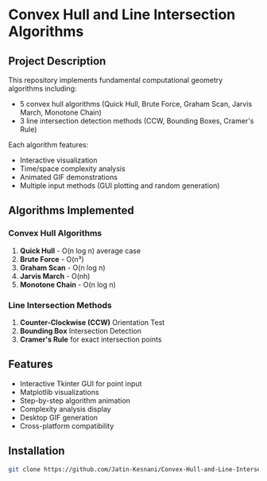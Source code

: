 # Convex Hull and Line Intersection Algorithms

## Project Description
This repository implements fundamental computational geometry algorithms including:
- 5 convex hull algorithms (Quick Hull, Brute Force, Graham Scan, Jarvis March, Monotone Chain)
- 3 line intersection detection methods (CCW, Bounding Boxes, Cramer's Rule)

Each algorithm features:
- Interactive visualization
- Time/space complexity analysis
- Animated GIF demonstrations
- Multiple input methods (GUI plotting and random generation)

## Algorithms Implemented

### Convex Hull Algorithms
1. **Quick Hull** - O(n log n) average case
2. **Brute Force** - O(n³) 
3. **Graham Scan** - O(n log n)
4. **Jarvis March** - O(nh) 
5. **Monotone Chain** - O(n log n)

### Line Intersection Methods
1. **Counter-Clockwise (CCW)** Orientation Test
2. **Bounding Box** Intersection Detection  
3. **Cramer's Rule** for exact intersection points

## Features
- Interactive Tkinter GUI for point input
- Matplotlib visualizations
- Step-by-step algorithm animation
- Complexity analysis display
- Desktop GIF generation
- Cross-platform compatibility

## Installation
```bash
git clone https://github.com/Jatin-Kesnani/Convex-Hull-and-Line-Intersection-Algorithms.git
```

